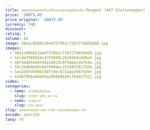 ```yaml
---
title: คอมเพรสเซอร์เครื่องปรับอากาศรถยนต์สําหรับ Peugeot (407 Stationwagon)
price: '26073.45'
price_original: '26073.45'
currency: THB
discount: ''
rating: 5
volume: 85
image: S8a1c0688e1b44f378b1cf26f27e05bb68.jpg
images:
  - S8a1c0688e1b44f378b1cf26f27e05bb68.jpg
  - S2c4a7585654c4755899c26346b9c6d9at.jpg
  - S874d485ee0194a16819c8f94bbcdafe4u.jpg
  - S9c2e0b9b48c8479989ec151403f6175da.jpg
  - See2497df096740f39ec872a4a3997939r.jpg
  - S3d070b6a68e94a20b0b0b26cf6e01752j.jpg
video: ''
categories:
  - name: การปรับปรุงบ้าน
    slug: การปร-บปร-งบ-าน
  - name: ฮาร์ดแวร์
    slug: ฮาร-ดแวร
slug: คอมเพรสเซอร-เคร-องปร-บอากาศรถยนต-าหร
encode: ooxrz5k
lang: th
---
```

  